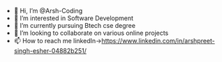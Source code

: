 - 👋 Hi, I’m @Arsh-Coding
- 👀 I’m interested in Software Development
- 🌱 I’m currently pursuing Btech cse degree
- 💞️ I’m looking to collaborate on various online projects
- 📫 How to reach me
  linkedIn->https://www.linkedin.com/in/arshpreet-singh-esher-04882b251/

<!---
Arsh-Coding/Arsh-Coding is a ✨ special ✨ repository because its `README.md` (this file) appears on your GitHub profile.
You can click the Preview link to take a look at your changes.
--->
